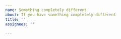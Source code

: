 ```yaml
---
name: Something completely different
about: If you have something completely different
title: ''
assignees: ''

---
```


<!--
Please be as descriptive as possible.
Attach screenshots where helpful.
If your concern relates to chatterino2 behaviour, please also include the version info from the program's title bar, e.g. `2.0.4 (15.08.2019 c1afbd5-1)`
-->
